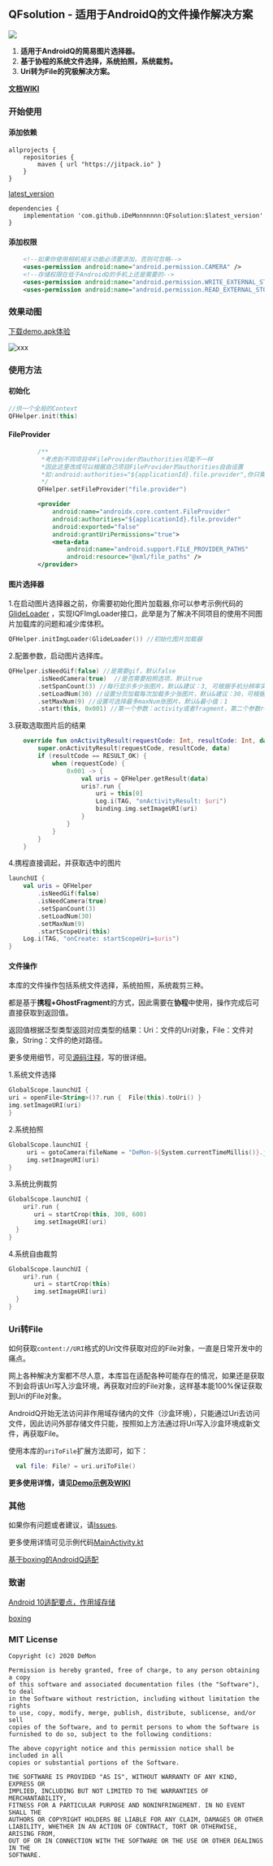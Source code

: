 ## QFsolution - 适用于AndroidQ的文件操作解决方案

[![](https://jitpack.io/v/iDeMonnnnnn/QFsolution.svg)](https://jitpack.io/#iDeMonnnnnn/QFsolution)

1. **适用于AndroidQ的简易图片选择器。**
2. **基于协程的系统文件选择，系统拍照，系统裁剪。**
3. **Uri转为File的究极解决方案。**

**[文档WIKI](https://github.com/iDeMonnnnnn/QFsolution/wiki)**

### 开始使用
#### 添加依赖
```
allprojects {
    repositories {
        maven { url "https://jitpack.io" }
    }
}
```

[latest_version](https://github.com/iDeMonnnnnn/QFsolution/releases)
```
dependencies {
	implementation 'com.github.iDeMonnnnnn:QFsolution:$latest_version'
}
```
#### 添加权限
```xml
    <!--如果你使用相机相关功能必须要添加，否则可忽略-->
    <uses-permission android:name="android.permission.CAMERA" />
    <!--存储权限在低于AndroidQ的手机上还是需要的-->
    <uses-permission android:name="android.permission.WRITE_EXTERNAL_STORAGE" />
    <uses-permission android:name="android.permission.READ_EXTERNAL_STORAGE" />
```

### 效果动图
[下载demo.apk体验](https://github.com/iDeMonnnnnn/QFsolution/raw/master/demo.apk)

![xxx](https://github.com/iDeMonnnnnn/QFsolution/blob/master/ezgif.gif?raw=true)
### 使用方法

#### 初始化


```kotlin
//供一个全局的Context
QFHelper.init(this)
```

#### FileProvider

```kotlin
        /**
         *考虑到不同项目中FileProvider的authorities可能不一样
         *因此这里改成可以根据自己项目FileProvider的authorities自由设置
         *如:android:authorities="${applicationId}.file.provider",你只需要传入“file.provider”即可
         */
        QFHelper.setFileProvider("file.provider")
```

```xml
        <provider
            android:name="androidx.core.content.FileProvider"
            android:authorities="${applicationId}.file.provider"
            android:exported="false"
            android:grantUriPermissions="true">
            <meta-data
                android:name="android.support.FILE_PROVIDER_PATHS"
                android:resource="@xml/file_paths" />
        </provider>
```

#### 图片选择器

1.在启动图片选择器之前，你需要初始化图片加载器,你可以参考示例代码的[GlideLoader](https://github.com/iDeMonnnnnn/QFsolution/blob/master/app/src/main/java/com/demon/qf_app/GlideLoader.kt)
，实现IQFImgLoader接口，此举是为了解决不同项目的使用不同图片加载库的问题和减少库体积。

```kotlin
QFHelper.initImgLoader(GlideLoader()) //初始化图片加载器
```

2.配置参数，启动图片选择库。
```kotlin
QFHelper.isNeedGif(false) //是需要gif，默认false
        .isNeedCamera(true)  //是否需要拍照选项，默认true
        .setSpanCount(3) //每行显示多少张图片，默认&建议：3, 可根据手机分辨率实际情况大小进行调整
        .setLoadNum(30) //设置分页加载每次加载多少张图片，默认&建议：30，可根据手机分辨率实际情况大小进行调整，注意：该值最少应该保证首次加载充满全屏，否则无法加载更多
        .setMaxNum(9) //设置可选择最多maxNum张图片，默认&最小值：1
        .start(this, 0x001) //第一个参数：activity或者fragment，第二个参数requestCode
```

3.获取选取图片后的结果

```kotlin
    override fun onActivityResult(requestCode: Int, resultCode: Int, data: Intent?) {
        super.onActivityResult(requestCode, resultCode, data)
        if (resultCode == RESULT_OK) {
            when (requestCode) {
                0x001 -> {
                    val uris = QFHelper.getResult(data)
                    uris?.run {
                        uri = this[0]
                        Log.i(TAG, "onActivityResult: $uri")
                        binding.img.setImageURI(uri)
                    }
                }
            }
        }
    }
```

4.携程直接调起，并获取选中的图片

```kotlin
launchUI {
    val uris = QFHelper
        .isNeedGif(false)
        .isNeedCamera(true)
        .setSpanCount(3)
        .setLoadNum(30)
        .setMaxNum(9)
        .startScopeUri(this)
    Log.i(TAG, "onCreate: startScopeUri=$uris")
}
```

#### 文件操作
本库的文件操作包括系统文件选择，系统拍照，系统裁剪三种。

都是基于**携程+GhostFragment**的方式，因此需要在**协程**中使用，操作完成后可直接获取到返回值。

返回值根据泛型类型返回对应类型的结果：Uri：文件的Uri对象，File：文件对象，String：文件的绝对路径。

更多使用细节，可见[源码注释](https://github.com/iDeMonnnnnn/QFsolution/blob/master/solution/src/main/java/com/demon/qfsolution/utils/QFileExt.kt)，写的很详细。

1.系统文件选择
```kotlin
GlobalScope.launchUI {
uri = openFile<String>()?.run {  File(this).toUri() }
img.setImageURI(uri)
}
```

2.系统拍照
```kotlin
GlobalScope.launchUI {
     uri = gotoCamera(fileName = "DeMon-${System.currentTimeMillis()}.jpg")
     img.setImageURI(uri)
}
```

3.系统比例裁剪

```kotlin
GlobalScope.launchUI {
    uri?.run {
       uri = startCrop(this, 300, 600)
       img.setImageURI(uri)
  }
}
```

4.系统自由裁剪

```kotlin
GlobalScope.launchUI {
    uri?.run {
       uri = startCrop(this)
       img.setImageURI(uri)
  }
}
```

### Uri转File
如何获取```content://URI```格式的Uri文件获取对应的File对象，一直是日常开发中的痛点。

网上各种解决方案都不尽人意，本库旨在适配各种可能存在的情况，如果还是获取不到会将该Uri写入沙盒环境，再获取对应的File对象，这样基本能100%保证获取到Uri的File对象。

AndroidQ开始无法访问非作用域存储内的文件（沙盒环境），只能通过Uri去访问文件，因此访问外部存储文件只能，按照如上方法通过将Uri写入沙盒环境成新文件，再获取File。

使用本库的```uriToFile```扩展方法即可，如下：
```kotlin
  val file: File? = uri.uriToFile()
```


**更多使用详情，请见[Demo示例](https://github.com/iDeMonnnnnn/QFsolution/tree/master/app)及[WIKI](https://github.com/iDeMonnnnnn/QFsolution/wiki)**

### 其他

如果你有问题或者建议，请[Issues](https://github.com/iDeMonnnnnn/QFsolution/issues).

更多使用详情可见示例代码[MainActivity.kt](https://github.com/iDeMonnnnnn/QFsolution/blob/master/app/src/main/java/com/demon/qf_app/MainActivity.kt)

[基于boxing的AndroidQ适配](https://github.com/iDeMonnnnnn/Qboxing)

### 致谢
[Android 10适配要点，作用域存储](https://blog.csdn.net/guolin_blog/article/details/105419420)

[boxing](https://github.com/bilibili/boxing)

### MIT License
```
Copyright (c) 2020 DeMon

Permission is hereby granted, free of charge, to any person obtaining a copy
of this software and associated documentation files (the "Software"), to deal
in the Software without restriction, including without limitation the rights
to use, copy, modify, merge, publish, distribute, sublicense, and/or sell
copies of the Software, and to permit persons to whom the Software is
furnished to do so, subject to the following conditions:

The above copyright notice and this permission notice shall be included in all
copies or substantial portions of the Software.

THE SOFTWARE IS PROVIDED "AS IS", WITHOUT WARRANTY OF ANY KIND, EXPRESS OR
IMPLIED, INCLUDING BUT NOT LIMITED TO THE WARRANTIES OF MERCHANTABILITY,
FITNESS FOR A PARTICULAR PURPOSE AND NONINFRINGEMENT. IN NO EVENT SHALL THE
AUTHORS OR COPYRIGHT HOLDERS BE LIABLE FOR ANY CLAIM, DAMAGES OR OTHER
LIABILITY, WHETHER IN AN ACTION OF CONTRACT, TORT OR OTHERWISE, ARISING FROM,
OUT OF OR IN CONNECTION WITH THE SOFTWARE OR THE USE OR OTHER DEALINGS IN THE
SOFTWARE.
```


